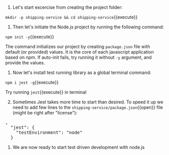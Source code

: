 
<!-- For this exercise you should use directory, cloned from your github repository `shipping-service`. Clone it in terminal window using it's https URL: -->

<!-- `git clone <<your git repo's https URL>>`{{copy}} -->
<!-- Open the shipping-service folder in VSCode and then open the terminal view in VSCode. -->
1. Let's start excercise from creating the project folder:

  `mkdir -p shipping-service && cd shipping-service`{{execute}}

<!-- **!NB**: For windows users please ensure the VSCode terminal is set to bash. -->
  
<!-- Then, assuming you already have `node` and `npm` installed, run the following commands: -->

1. Then let's initiate the Node.js project by running the following command:

  `npm init -y`{{execute}}

  The command initializes our project by creating `package.json` file with default (or provided) values. It is the core of each javascript application based on npm. If auto-init fails, try running it without `-y` argument, and provide the values.

1. Now let's install test running library as a global terminal command:

  `npm i jest -g`{{execute}}

  Try running `jest`{{execute}} in terminal

2. Sometimes Jest takes more time to start than desired. To speed it up we need to add few lines to the `shipping-service/package.json`{{open}} file (might be right after "license"):

<pre class="file hljs json" data-target="clipboard">
,
  "jest": {
    "testEnvironment": "node"
  }
</pre>

1. We are now ready to start test driven development with node.js

<!-- Latter commands install libraries `axios` (which is used in the main code) and `sinon`, `nock`, which are used only at development/testing time.

`npm i axios --save`{{execute}}

`npm i sinon nock --save-dev`{{execute}} -->
